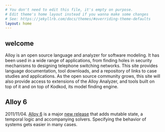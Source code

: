 ```yaml
---
# You don't need to edit this file, it's empty on purpose.
# Edit theme's home layout instead if you wanna make some changes
# See: https://jekyllrb.com/docs/themes/#overriding-theme-defaults
layout: home
---
```


## welcome

Alloy is an open source language and analyzer for software modeling. It has been used in a wide range of applications, from finding holes in security mechanisms to designing telephone switching networks. This site provides language documentation, tool downloads, and a repository of links to case studies and applications. As the open source community grows, this site will also provide access to extensions of the Alloy Analyzer, and tools built on top of it and on top of Kodkod, its model finding engine.


## Alloy 6

2011/11/04. [Alloy 6](alloy6.html) is a major [new release](https://alloytools.org/download.html) that adds mutable state, a temporal logic and accompanying solvers. Specifying the behavior of systems gets easier in many cases.

